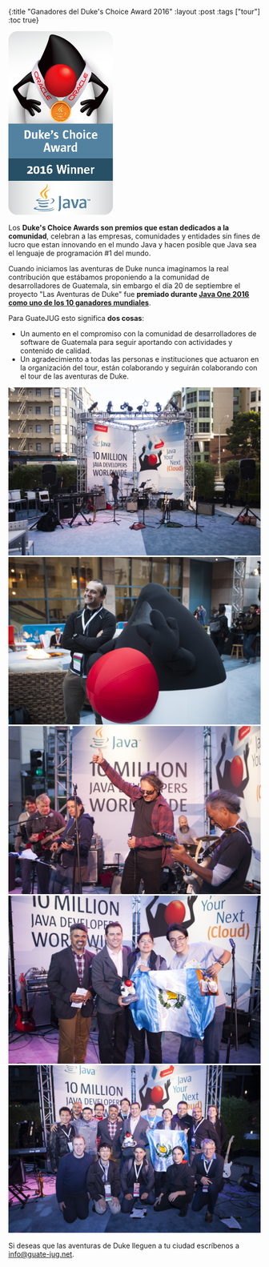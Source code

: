 {:title "Ganadores del Duke's Choice Award 2016"
 :layout :post
 :tags  ["tour"]
 :toc true}

<img src="../../img/posts/dukes-choice/duke0.png" alt="dca-logo">

Los **Duke's Choice Awards son premios que estan dedicados a la comunidad**, celebran a las empresas, comunidades y entidades sin fines de lucro que estan innovando en el mundo Java y hacen posible que Java sea el lenguaje de programación #1 del mundo.

Cuando iniciamos las aventuras de Duke nunca imaginamos la real contribución que estábamos proponiendo a la comunidad de desarrolladores de Guatemala, sin embargo el día 20 de septiembre el proyecto "Las Aventuras de Duke" fue **premiado durante [Java One 2016 como uno de los 10 ganadores mundiales](https://www.oracle.com/javaone/dukes-choice-award.html)**.

Para GuateJUG esto significa **dos cosas**:

* Un aumento en el compromiso con la comunidad de desarrolladores de software de Guatemala para seguir aportando con actividades y contenido de calidad.
* Un agradecimiento a todas las personas e instituciones que actuaron en la organización del tour, están colaborando y seguirán colaborando con el tour de las aventuras de Duke.

<div class="fotorama">
<img src="../../img/posts/dukes-choice/duke1.jpg">
<img src="../../img/posts/dukes-choice/duke2.jpg">
<img src="../../img/posts/dukes-choice/duke3.jpg">
<img src="../../img/posts/dukes-choice/duke4.jpg">
<img src="../../img/posts/dukes-choice/duke5.jpg">
</div>

Si deseas que las aventuras de Duke lleguen a tu ciudad escríbenos a <info@guate-jug.net>.

